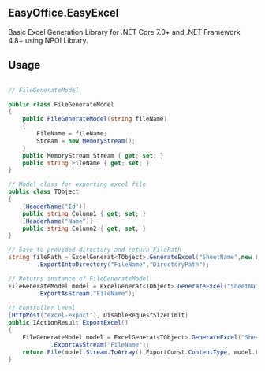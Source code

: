 **EasyOffice.EasyExcel**
------------------------

Basic Excel Generation Library for .NET Core 7.0+ and .NET Framework 4.8+ using NPOI Library.


Usage
-----

```csharp

// FileGenerateModel

public class FileGenerateModel
{
    public FileGenerateModel(string fileName)
    {
        FileName = fileName;
        Stream = new MemoryStream();
    }
    public MemoryStream Stream { get; set; }
    public string FileName { get; set; }
}

```

```csharp
// Model class for exporting excel file
public class TObject
{
    [HeaderName("Id")]
    public string Column1 { get; set; }
    [HeaderName("Name")]
    public string Column2 { get; set; }
}

```

```csharp
// Save to provided directory and return FilePath
string filePath = ExcelGenerat<TObject>.GenerateExcel("SheetName",new List<TObject>())
        .ExportIntoDirectory("FileName","DirectoryPath");
```

```csharp
// Returns instance of FileGenerateModel
FileGenerateModel model = ExcelGenerat<TObject>.GenerateExcel("SheetName",new List<TObject>())
        .ExportAsStream("FileName");
    
// Controller Level
[HttpPost("excel-export"), DisableRequestSizeLimit]
public IActionResult ExportExcel()
{
    FileGenerateModel model = ExcelGenerat<TObject>.GenerateExcel("SheetName",new List<TObject>())
            .ExportAsStream("FileName");
    return File(model.Stream.ToArray(),ExportConst.ContentType, model.FileName);
}


```

